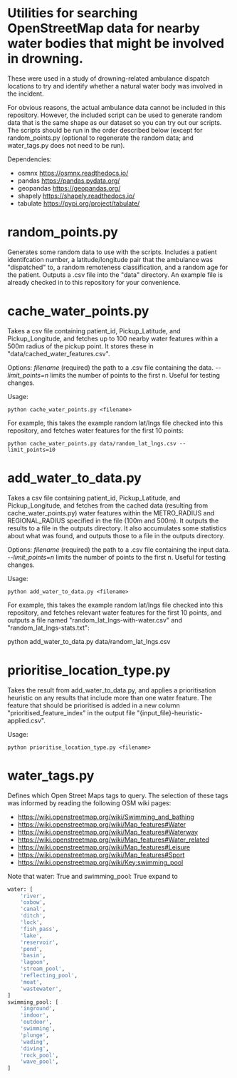 # Utilities for searching OpenStreetMap data for nearby water bodies that might be involved in drowning.
These were used in a study of drowning-related ambulance dispatch locations to try and identify whether a 
natural water body was involved in the incident.

For obvious reasons, the actual ambulance data cannot be included in this repository. However, the included
script can be used to generate random data that is the same shape as our dataset so you can try out our scripts.
The scripts should be run in the order described below (except for random\_points.py (optional to regenerate
the random data; and water\_tags.py does not need to be run).

Dependencies:  
* osmnx <https://osmnx.readthedocs.io/>  
* pandas <https://pandas.pydata.org/>
* geopandas <https://geopandas.org/>
* shapely <https://shapely.readthedocs.io/>
* tabulate <https://pypi.org/project/tabulate/> 

# random\_points.py
Generates some random data to use with the scripts. Includes a patient identifcation number, a
latitude/longitude pair that the ambulance was "dispatched" to, a random remoteness classification, and
a random age for the patient. Outputs a .csv file into the "data" directory. An example file is already
checked in to this repository for your convenience.


# cache_water_points.py
Takes a csv file containing patient_id, Pickup_Latitude, and Pickup_Longitude, and fetches up to 100
nearby water features within a 500m radius of the pickup point. It stores these in
"data/cached\_water\_features.csv".

Options:
*filename* (required) the path to a .csv file containing the data.
*--limit_points=n* limits the number of points to the first n. Useful for testing changes.

Usage:
  
    python cache_water_points.py <filename>
  
For example, this takes the example random lat/lngs file checked into this repository, and fetches 
water features for the first 10 points:
  
    python cache_water_points.py data/random_lat_lngs.csv --limit_points=10
  
# add\_water\_to\_data.py
Takes a csv file containing patient_id, Pickup_Latitude, and Pickup_Longitude, and fetches from the
cached data (resulting from cache\_water\_points.py) water features within the METRO_RADIUS and
REGIONAL_RADIUS specified in the file (100m and 500m). It outputs the results to a file in the outputs
directory.
It also accumulates some statistics about what was found, and outputs those to a file in the outputs
directory.

Options:
*filename* (required) the path to a .csv file containing the input data.
*--limit_points=n* limits the number of points to the first n. Useful for testing changes.

Usage:
  
    python add_water_to_data.py <filename>
  
For example, this takes the example random lat/lngs file checked into this repository, and fetches 
relevant water features for the first 10 points, and outputs a file named
"random\_lat\_lngs-with-water.csv" and "random\_lat\_lngs-stats.txt":
  
  python add_water_to_data.py data/random_lat_lngs.csv
  

# prioritise\_location\_type.py
Takes the result from add\_water\_to\_data.py, and applies a prioritisation heuristic on any results
that include more than one water feature. The feature that should be prioritised is added in a new
column "prioritised_feature_index" in the output file "{input_file}-heuristic-applied.csv".

Usage:
  
    python prioritise_location_type.py <filename>

# water\_tags.py
Defines which Open Street Maps tags to query. The selection of these tags was
informed by reading the following OSM wiki pages:  
* <https://wiki.openstreetmap.org/wiki/Swimming_and_bathing>  
* <https://wiki.openstreetmap.org/wiki/Map_features#Water>  
* <https://wiki.openstreetmap.org/wiki/Map_features#Waterway>  
* <https://wiki.openstreetmap.org/wiki/Map_features#Water_related>  
* <https://wiki.openstreetmap.org/wiki/Map_features#Leisure>  
* <https://wiki.openstreetmap.org/wiki/Map_features#Sport>  
* <https://wiki.openstreetmap.org/wiki/Key:swimming_pool>  
  
Note that water: True and swimming\_pool: True expand to  
  
```python
water: [  
    'river',  
    'oxbow',  
    'canal',  
    'ditch',  
    'lock',  
    'fish_pass',  
    'lake',  
    'reservoir',  
    'pond',  
    'basin',  
    'lagoon',  
    'stream_pool',  
    'reflecting_pool',  
    'moat',    
    'wastewater',  
]    
swimming_pool: [  
    'inground',  
    'indoor',  
    'outdoor',  
    'swimming',  
    'plunge',  
    'wading',  
    'diving',  
    'rock_pool',  
    'wave_pool',  
]    
```
